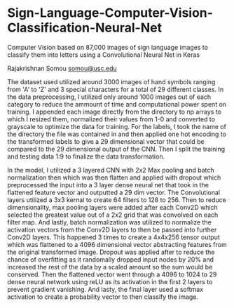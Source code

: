 # Sign-Language-Computer-Vision-Classification-Neural-Net
Computer Vision based on 87,000 images of sign language images to classify them into letters using a Convolutional Neural Net in Keras

Rajakrishnan Somou somou@usc.edu

The dataset used utilized around 3000 images of hand symbols ranging from 'A' to 'Z' and 3 special characters for a total of 29 different classes. In the data preprocessing, I utilized only around 1000 images out of each category to reduce the ammount of time and computational power spent on training. I appended each image directly from the directory to np arrays to which I resized them, normalized their values from 1-0 and converted to grayscale to optimize the data for training. For the labels, I took the name of the directory the file was contained in and then applied one hot encoding to the transformed labels to give a 29 dimensional vector that could be compared to the 29 dimensional output of the CNN. Then I split the training and testing data 1:9 to finalize the data transformation.

In the model, I utilized a 3 layered CNN with 2x2 Max pooling and batch normalization then which was then flatten and applied with dropout which preprocessed the input into a 3 layer dense neural net that took in the flattened feature vector and outputted a 29 dim vector. The Convolutional layers utilized a 3x3 kernal to create 64 filters to 128 to 256. Then to reduce dimensionality, max pooling layers were added after each Conv2D which selected the greatest value out of a 2x2 grid that was convolved on each filter map. And lastly, batch normalization was utilized to normalize the activation vectors from the Conv2D layers to then be passed into further Conv2D layers. This happened 3 times to create a 4x4x256 tensor output which was flattened to a 4096 dimensional vector abstracting features from the original transformed image. Dropout was applied after to reduce the chance of overfitting as it randomally dropped input nodes by 20% and increased the rest of the data by a scaled amount so the sum would be conserved. Then the flattened vector went through a 4096 to 1024 to 29 dense neural network using reLU as its activation in the first 2 layers to prevent gradient vanishing. And lasty, the final layer used a softmax activation to create a probability vector to then classify the image.
